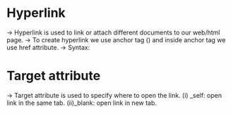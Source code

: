 # Hyperlink

-> Hyperlink is used to link or attach different documents to our web/html page.
-> To create hyperlink we use anchor tag (<a></a>) and inside anchor tag we use href attribute.
-> Syntax: <a href="" target=""></a>

# Target attribute

-> Target attribute is used to specify where to open the link.
(i) \_self: open link in the same tab.
(ii)\_blank: open link in new tab.
